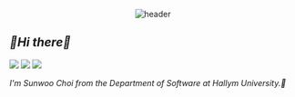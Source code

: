 <!--banner-->
<div align="center">

  ![header](https://capsule-render.vercel.app/api?type=rounded&text=SUNWOOCHOI&color=timeGradient&height=100&animation=fadeIn)
</div>

<!--introduce-->
## *👋Hi there👋*
<a href="https://sunwoochoi04.github.io/" target="_blank"><img src="https://img.shields.io/badge/git blog-white?style=for-the-badge&logo=githubpages&logoColor=222222"/></a>
<a href="https://www.instagram.com/sunwoochoi04/" target="_blank"><img src="https://img.shields.io/badge/sunwoochoi04-E4405F?style=for-the-badge&logo=instagram&logoColor=white"></a>
<img src="https://img.shields.io/badge/saintcsw1@gmail.com-EA4335?style=for-the-badge&logo=gmail&logoColor=white">

*I'm Sunwoo Choi from the Department of Software at Hallym University.🚀*
